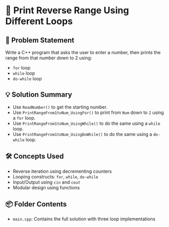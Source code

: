 # 🔁 Print Reverse Range Using Different Loops

## 🧩 Problem Statement
Write a C++ program that asks the user to enter a number, then prints the range from that number down to 2 using:
- `for` loop
- `while` loop
- `do-while` loop

## 💡 Solution Summary
- Use `ReadNumber()` to get the starting number.
- Use `PrintRangeFrom1toNum_UsingFor()` to print from `Num` down to `2` using a `for` loop.
- Use `PrintRangeFrom1toNum_UsingWhile()` to do the same using a `while` loop.
- Use `PrintRangeFrom1toNum_UsingDoWhile()` to do the same using a `do-while` loop.

## 🛠️ Concepts Used
- Reverse iteration using decrementing counters
- Looping constructs: `for`, `while`, `do-while`
- Input/Output using `cin` and `cout`
- Modular design using functions

## 📦 Folder Contents
- `main.cpp`: Contains the full solution with three loop implementations
